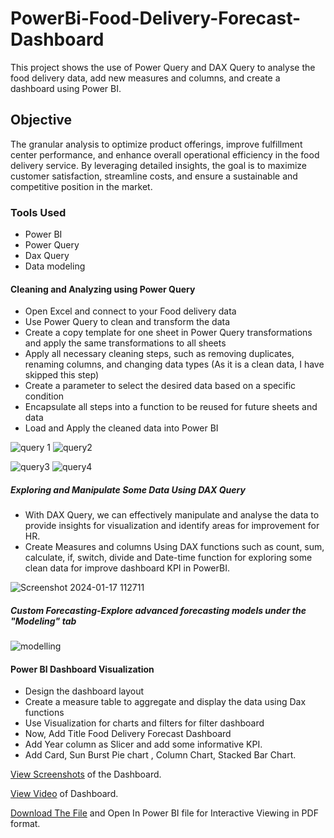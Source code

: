# PowerBi-Food-Delivery-Forecast-Dashboard
This project shows the use of Power Query and DAX Query to analyse the food delivery data, add new measures and columns, and create a dashboard using Power BI.

## Objective 
The granular analysis to optimize product offerings, improve fulfillment center performance, and enhance overall operational efficiency in the food delivery service. By leveraging detailed insights, the goal is to maximize customer satisfaction, streamline costs, and ensure a sustainable and competitive position in the market.

### Tools Used
* Power BI
* Power Query
* Dax Query
* Data modeling

#### Cleaning and Analyzing using Power Query
- Open Excel and connect to your Food delivery data
- Use Power Query to clean and transform the data
- Create a copy template for one sheet in Power Query transformations and apply the same transformations to all sheets
- Apply all necessary cleaning steps, such as removing duplicates, renaming columns, and changing data types (As it is a clean data, I have skipped this step)
- Create a parameter to select the desired data based on a specific condition
- Encapsulate all steps into a function to be reused for future sheets and data
- Load and Apply the cleaned data into Power BI

![query 1](https://github.com/TrushnaR/PowerBI-Food-Delivery-Forecast-Dashboard-/assets/155801135/d30204e1-0ce0-44a6-b0ad-7212193fb6fa)
![query2](https://github.com/TrushnaR/PowerBI-Food-Delivery-Forecast-Dashboard-/assets/155801135/29104a7f-42a8-422c-8b92-236ed4cc61a1)

![query3](https://github.com/TrushnaR/PowerBI-Food-Delivery-Forecast-Dashboard-/assets/155801135/6fc45e16-bcdb-4425-84eb-5232df63b632)
![query4](https://github.com/TrushnaR/PowerBI-Food-Delivery-Forecast-Dashboard-/assets/155801135/0417f1a8-5c96-42c5-83e0-9cc3420aa111)

##### Exploring and Manipulate Some Data Using DAX Query
* With DAX Query, we can effectively manipulate and analyse the data to provide insights for visualization and identify areas for improvement for HR.
* Create Measures and columns Using DAX functions such as count, sum, calculate, if, switch, divide and Date-time function for exploring some clean data for improve dashboard KPI in PowerBI.

![Screenshot 2024-01-17 112711](https://github.com/TrushnaR/PowerBI-Food-Delivery-Forecast-Dashboard-/assets/155801135/82ed9478-310f-42a2-bc0e-e3c6696da4d0)

##### Custom Forecasting-Explore advanced forecasting models under the "Modeling" tab
![modelling](https://github.com/TrushnaR/PowerBi-Food-Delivery-Forecast-Dashboard/assets/155801135/d3d57af9-ab84-4a38-a491-74d67daed06a)

#### Power BI Dashboard Visualization
* Design the dashboard layout
* Create a measure table to aggregate and display the data using Dax functions
* Use Visualization for charts and filters for filter dashboard
* Now, Add Title Food Delivery Forecast Dashboard
* Add Year column as Slicer and add some informative KPI.
* Add Card, Sun Burst Pie chart , Column Chart, Stacked Bar Chart.

[View Screenshots](https://github.com/TrushnaR/PowerBi-Food-Delivery-Forecast-Dashboard/tree/main/PowerBi%20Food%20Delivery%20Forecasting%20Images) of the Dashboard.

[View Video](https://github.com/TrushnaR/PowerBi-Food-Delivery-Forecast-Dashboard/blob/main/Dashboard%20Video.mp4) of Dashboard.

[Download The File](url) and Open In Power BI file for Interactive Viewing in PDF format.





